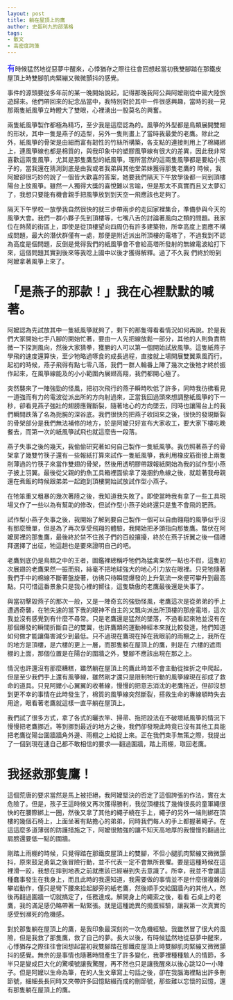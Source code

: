 ```yaml
---
layout: post
title: 躺在屋頂上的鷹
author: 史蛋利九的部落格
tags:
- 散文
- 高密度詞藻
---
```


<span style="color:blue;font-size:large">有</span>時候猛然地從惡夢中醒來，心悸猶存之際往往會回想起當初我雙腳踏在那鐵皮屋頂上時雙腳肌肉緊繃又微微顫抖的感覺。

事件的源頭要從多年前的某一晚開始說起，記得那晚我阿公與阿嬤剛從中國大陸旅遊歸來。他們帶回來的紀念品當中，我特別對於其中一件很感興趣，當時的我一見那兩隻紙風箏立時瞪大了雙眼，心裡湧出一股莫名的興奮。

兩隻紙風箏製作都極為精巧，至少我是這麼認為的。風箏的外型都是鳥類展開雙翅的形狀，其中一隻是燕子的造型，另外一隻則畫上了當時我最愛的老鷹。除此之外，紙風箏的骨架是由細而富有韌性的竹絲所構築，各支點的連接則用上了棉繩綁上，連風箏線也都是棉質的，與我印象中的塑膠風箏線有很大的差異，因此我非常喜歡這兩隻風箏，尤其是那隻鷹型的紙風箏。理所當然的這兩隻風箏都是要給小孩子的，當我還在猜測到底是由我或者我弟與其他堂弟妹獲得那隻老鷹的
時候，我阿嬤卻很巧妙的說了一個皆大歡喜的答案，她要我們隔天下午放學後都一同到頂樓陽台上放風箏。雖然一人獨得大獎的喜悅難以言喻，但是那太不真實而且又太夢幻了，我想只要能有機會親手把風箏放到到天空一飛應該也足夠了。


隔天下午學校一放學我自然很快的就三步帶兩步的走回家裡集合，準備參與今天的風箏大會。我們一群小夥子先到頂樓等，七嘴八舌的討論著風向之類的問題。我家位在熱鬧的街區上，即使是從頂樓望向四周仍有許多建築物，所幸高度上面應不構成問題，最大的潛伏群僅有一處，那便是附近派出所頂樓的電塔了，不過我到不認為高度是個問題，反倒是覺得我們的紙風箏會不會給高塔所發射的無線電波給打下來，這個問題其實到後來等我唸上國中以後才獲得解釋。過了不久我
們終於盼到阿嬤拿著風箏上來了。
# 「是燕子的那款！」我在心裡默默的喊著。

阿嬤認為先試放其中一隻紙風箏就夠了，剩下的那隻得看看情況如何再說。於是我們大家開始七手八腳的開始忙著，要由一人先把線放鬆一部分，其他的人則負責稍微一下探測風向，然後大家猜拳，獲勝的人可以第一個開始試放風箏。這隻紙燕子學飛的速度還算快，至少牠略過啄食的成長過程，直接就上場開展雙翼乘風而行。起初的時候，燕子飛得有點七零八落，我們一群人輪番上陣了幾次之後牠才終於振作起來，在風箏線能及的小小範圍內展翅高翔，我們都開心極了。

突然襲來了一陣強勁的怪風，把初次飛行的燕子瞬時吹低了許多，同時我彷彿看見一道強而有力的電波從派出所的方向射過來，正當我回過頭來想調整紙風箏的下一秒，卻看見燕子強壯的翅膀應聲斷裂，隨著地心的方向墜去，同時也讓陽台上的我們瞬間跌落了名為扼腕的深谷底。我們很快的把燕子收回來之後，很快的發現斷裂的骨架部分是我們無法補修的地方，於是阿嬤只好宣布大家收工，要大家下樓吃晚餐去，而第一次的紙風箏試飛也就這麼告一段落。

燕子失事之後的幾天，我偷偷研究著如何自己製作一隻紙風箏。我仿照著燕子的骨架拿了幾雙竹筷子還有一些報紙打算來試作一隻紙風箏，我利用橡皮筋銜接上兩隻削薄過的竹筷子來當作雙翅的骨架，然後用透明膠帶跟報紙開始為我的試作型小燕子披上羽翼。最後從父親的釣魚工具箱裡面偷拿了幾捆釣魚線之後，就趁著我母親還在煮飯的時候跟弟弟一起跑到頂樓開始試放試作型小燕子。

在牠笨重又粗暴的幾次著陸之後，我知道我失敗了。即使當時我有拿了一些工具現場又作了一些以為有幫助的修改，但試作型小燕子始終還只是隻不會飛的肥燕。

試作型小燕子失事之後，我開始了解到要自己製作一個可以自由翱翔的風箏似乎沒有那麼簡單，但是為了再次享受飛翔的體驗，我開始把矛頭指向那隻鷹。螫伏在阿嬤房裡的那隻鷹，最後終於禁不住孩子們的百般攘擾，終於在燕子折翼之後一個禮拜選擇了出征，牠這趟也是要來證明自己的吧。

老鷹到底仍是鳥類之中的王者，圖鑑裡總稱呼牠們為猛禽果然一點也不假，這隻初次展翅的老鷹果然一振而飛，絲毫不把地球強大的地心引力放在眼裡。只見牠隨著我們手中的棉線不斷著盤旋著，彷彿只待瞬間爆發的上升氣流一來便可攀升到最高點。只可惜這番景象只是我心裡的嚮往，這隻驕傲的老鷹最後還是失事了。

與當初擊毀燕子的那次一般，又是一陣奇玄的強勁怪風，老鷹這次是從弟弟的手上遭遇奇襲，在牠失速的當下我的眼神不自主的又飄向派出所頂樓的那座電塔，這次我並沒有感覺到有什麼不尋常。只是老鷹還是猛然的墜落，不過看起來牠並沒有在那個爆發的瞬間折斷自己的雙翼，也許鷹類的運動神經本來就比較發達，牠們知道如何做才能讓傷害減少到最低。只不過現在鷹現在掉在我眼前的雨棚之上，我所在的地方是頂樓，是六樓的更上一層，而那隻躺在屋頂上的鷹，則是在
六樓的遮雨棚的上面，那個位置是在陽台的圍牆之外，雙腳不應該出現在那之上。

情況也許還沒有那麼糟糕，雖然躺在屋頂上的鷹此時並不會主動從挫折之中爬起，但是至少我們手上還有風箏線，雖然剛才還只是限制牠行動的風箏線現在卻成了救命的道具。只見阿嬤小心翼翼的收著線，慢慢的把意志消沈的老鷹拖近，但卻沒想到更不幸的事情在此時發生了，棉質的風箏線突然斷裂，搭救生命的專線頓時失去用途，眼看著老鷹就這樣一直平躺在屋頂上。

我們試了很多方式，拿了各式的曬衣竿、掃帚、拖把設法在不破壞紙風箏的情況下慢慢把老鷹挪近。等到挪到最近的地方之後，我們卻發現此時竟已沒有其他工具能把老鷹從陽台圍牆牆角外邊、雨棚之上給捉上來。正在我們束手無策之際，我提出了一個到現在連自己都不敢相信的要求──翻過圍牆，踏上雨棚，取回老鷹。
# 我拯救那隻鷹！

這個荒唐的要求當然是馬上被拒絕，我阿嬤堅決的否定了這個誇張的作法，實在太危險了。但是，孩子王這時候又再次獲得勝利，我從頂樓找了幾條很長的童軍繩很快的在腰際綁上一圈，然後又拿了其他的繩子繞在手上，繩子的另外一端則綁在頂樓的幾個石椅上，上面坐著有點擔心的弟弟，同時我們每人的手上都握著繩子。在這這麼多道薄弱的防護措施之下，阿嬤很勉強的讓不知天高地厚的我慢慢的翻過比肩膀還要低一點的圍牆。

剛踏上雨棚的時候，只覺得踏在那鐵皮屋頂上的雙腳，不但小腿肌肉緊繃又微微顫抖，原來鼓足勇氣之後冒險行動，並不代表一定不會無所畏懼。要是這種時候在這裡滑一跤，我想在摔到地表之前就應該已經嚇到失去意識了。所幸，我並不會讓這種蠢事發生在我身上，而且此時的我還知道，我需要做的事情並不是什麼很複雜的攀岩動作，僅只是彎下腰來拾起腳旁的紙老鷹，然後順手交給圍牆內的其他人，然後再翻過圍牆一切就搞定了，任務達成。解開身上的繩索之後，看看
石桌上的老鷹，我的滿足感仍略帶著一點緊張。就是這種詭異的搗蛋經驗，讓我第一次真實的感受到瀕死的危機感。

對於那隻躺在屋頂上的鷹，是我印象最深刻的一次危機經驗。我雖然冒了很大的風險，但是我救了那隻鷹，救了自己的夢。長大以後，有時候猛然地從惡夢中醒來，心悸猶存之際往往會回想起當初我雙腳踏在那鐵皮屋頂上時雙腳肌肉緊繃又微微顫抖的感覺。無奈的是事情也隨著時間產生了許多變化，我夢裡種種駭人的情節，多半只是變成巨大化的驚嘆號讓我驚醒，再不然也只是讓我醒來以後心跳120一小陣子。但是阿嬤以生命為筆，在的人生文章寫上句話之後，卻在我腦海裡點出許多刪節號，細細長長同時又夾帶許多回憶點綴而成的刪節號，那些難以忘懷的回憶，還有那隻躺在屋頂上的鷹。
